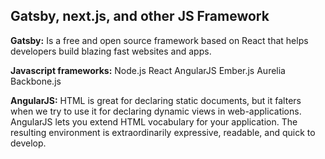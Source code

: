 ## Gatsby, next.js, and other JS Framework

**Gatsby:**
Is a free and open source framework based on React that helps developers build blazing fast websites and apps.

**Javascript frameworks:**
Node.js
React
AngularJS
Ember.js
Aurelia
Backbone.js

**AngularJS:**
HTML is great for declaring static documents, but it falters when we try to use it for declaring dynamic views in web-applications. AngularJS lets you extend HTML vocabulary for your application. The resulting environment is extraordinarily expressive, readable, and quick to develop.
